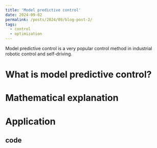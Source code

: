 ```yaml
---
title: 'Model predictive control'
date: 2024-09-02
permalink: /posts/2024/09/blog-post-2/
tags:
  - control
  - optimization
---
```


Model predictive control is a very popular control method in industrial robotic control and self-driving.

What is model predictive control?
======

Mathematical explanation
======

Application
======
code
------